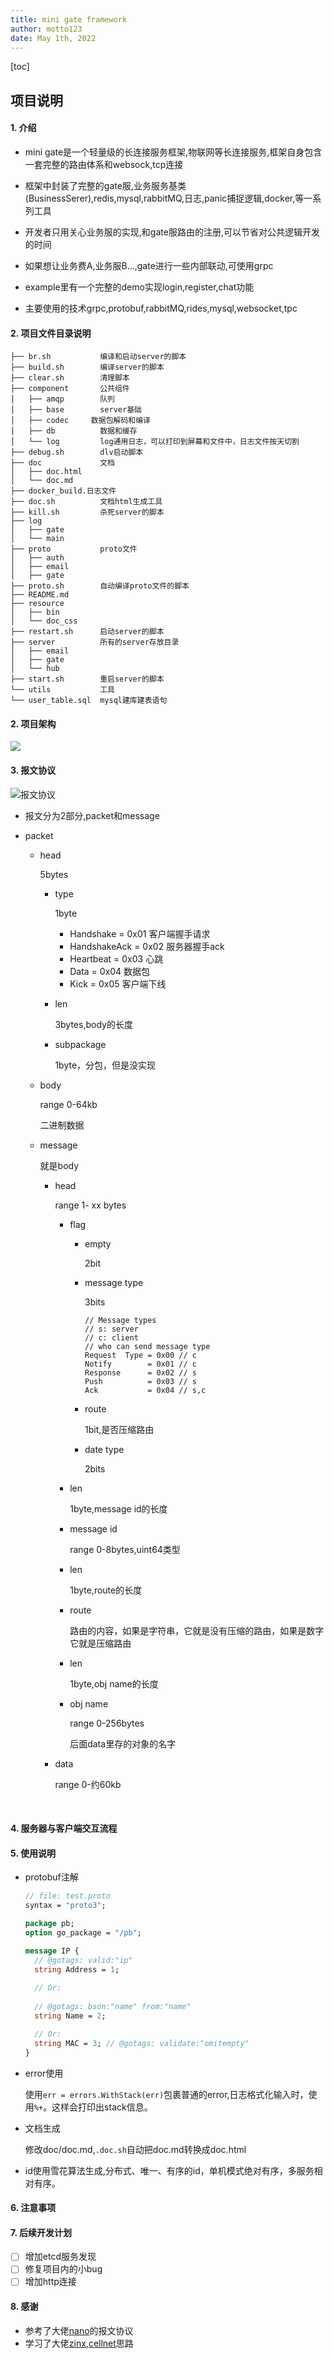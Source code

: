 ```yaml
---
title: mini gate framework
author: motto123
date: May 1th, 2022
---
```


[toc]

## 项目说明

#### 1. 介绍

- mini gate是一个轻量级的长连接服务框架,物联网等长连接服务,框架自身包含一套完整的路由体系和websock,tcp连接

- 框架中封装了完整的gate服,业务服务基类(BusinessSerer),redis,mysql,rabbitMQ,日志,panic捕捉逻辑,docker,等一系列工具
- 开发者只用关心业务服的实现,和gate服路由的注册,可以节省对公共逻辑开发的时间
- 如果想让业务费A,业务服B...,gate进行一些内部联动,可使用grpc
- example里有一个完整的demo实现login,register,chat功能
- 主要使用的技术grpc,protobuf,rabbitMQ,rides,mysql,websocket,tpc

#### 2. 项目文件目录说明

```shell
├── br.sh        	编译和启动server的脚本
├── build.sh     	编译server的脚本
├── clear.sh     	清理脚本
├── component    	公共组件
│   ├── amqp   	 	队列
│   ├── base     	server基础
│   ├── codec     数据包解码和编译	
│   ├── db      	数据和缓存
│   └── log     	log通用日志，可以打印到屏幕和文件中，日志文件按天切割
├── debug.sh     	dlv启动脚本
├── doc             文档                                                  
│   ├── doc.html                                                          
│   └── doc.md  	
├── docker_build.日志文件                                       
├── doc.sh       	文档html生成工具
├── kill.sh      	杀死server的脚本
├── log           
│   ├── gate    
│   └── main                                                              
├── proto           proto文件                                                     
│   ├── auth    	
│   ├── email                                                             
│   ├── gate 	
├── proto.sh     	自动编译proto文件的脚本
├── README.md     
├── resource     
│   ├── bin                                                               
│   └── doc_css                                                           
├── restart.sh   	启动server的脚本
├── server       	所有的server存放目录
│   ├── email
│   ├── gate
│   └── hub
├── start.sh		重启server的脚本
└── utils			工具
└── user_table.sql	mysql建库建表语句

```



#### 2. 项目架构

![](https://mottopicturecloud.oss-cn-chengdu.aliyuncs.com/typora/202204151651415.png)

#### 3. 报文协议

![报文协议](https://mottopicturecloud.oss-cn-chengdu.aliyuncs.com/typora/202204071724745.png)

 - 报文分为2部分,packet和message

 - packet

   - head

     5bytes

     - type 
   
       1byte
   
       - Handshake = 0x01 客户端握手请求
       - HandshakeAck = 0x02 服务器握手ack
       - Heartbeat = 0x03 心跳
       - Data = 0x04 数据包
       - Kick = 0x05  客户端下线
   
     - len
   
       3bytes,body的长度
   
     - subpackage
   
       1byte，分包，但是没实现
   
   - body
   
     range 0-64kb
   
     二进制数据
   
   - message
   
     就是body
   
     - head
   
       range 1- xx bytes
   
       - flag
   
         - empty
   
           2bit
   
         - message type
   
           3bits
   
           ```shell
           // Message types
           // s: server
           // c: client
           // who can send message type
           Request  Type = 0x00 // c
           Notify        = 0x01 // c
           Response      = 0x02 // s
           Push          = 0x03 // s
           Ack           = 0x04 // s,c
           ```
   
         - route
   
           1bit,是否压缩路由
   
         - date type
   
           2bits
   
           
   
       - len
   
         1byte,message id的长度
   
       - message id
   
         range 0-8bytes,uint64类型
   
       - len
   
         1byte,route的长度
   
       - route
   
         路由的内容，如果是字符串，它就是没有压缩的路由，如果是数字它就是压缩路由
   
       - len
   
         1byte,obj name的长度
   
       - obj name
   
         range 0-256bytes
   
         后面data里存的对象的名字
   
     - data
   
       range 0-约60kb




   ​	

#### 4. 服务器与客户端交互流程

#### 5. 使用说明

- protobuf注解

  ```protobuf
  // file: test.proto
  syntax = "proto3";
  
  package pb;
  option go_package = "/pb";
  
  message IP {
    // @gotags: valid:"ip"
    string Address = 1;
    
    // Or:
    
    // @gotags: bson:"name" from:"name"
    string Name = 2;
  
    // Or:
    string MAC = 3; // @gotags: validate:"omitempty"
  }
  ```

  

- error使用

  使用`err = errors.WithStack(err)`包裹普通的error,日志格式化输入时，使用`%+`。这样会打印出stack信息。

- 文档生成

  修改doc/doc.md,`.doc.sh`自动把doc.md转换成doc.html

- id使用雪花算法生成,分布式、唯一、有序的id，单机模式绝对有序，多服务相对有序。

#### 6. 注意事项

#### 7. 后续开发计划
- [ ] 增加etcd服务发现
- [ ] 修复项目内的小bug
- [ ] 增加http连接

#### 8. 感谢

- 参考了大佬[nano](https://github.com/lonng/nano)的报文协议
- 学习了大佬[zinx](https://github.com/aceld/zinx),[cellnet](https://github.com/davyxu/cellnet)思路

